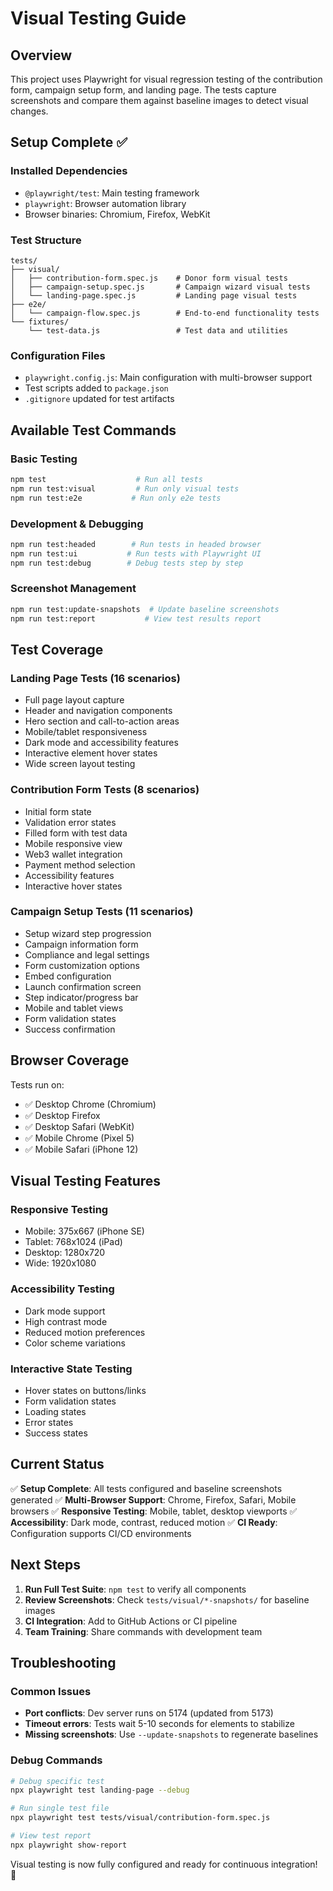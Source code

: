 # Visual Testing Guide

## Overview

This project uses Playwright for visual regression testing of the contribution form, campaign setup form, and landing page. The tests capture screenshots and compare them against baseline images to detect visual changes.

## Setup Complete ✅

### Installed Dependencies

- `@playwright/test`: Main testing framework
- `playwright`: Browser automation library
- Browser binaries: Chromium, Firefox, WebKit

### Test Structure

```
tests/
├── visual/
│   ├── contribution-form.spec.js    # Donor form visual tests
│   ├── campaign-setup.spec.js       # Campaign wizard visual tests
│   └── landing-page.spec.js         # Landing page visual tests
├── e2e/
│   └── campaign-flow.spec.js        # End-to-end functionality tests
└── fixtures/
    └── test-data.js                 # Test data and utilities
```

### Configuration Files

- `playwright.config.js`: Main configuration with multi-browser support
- Test scripts added to `package.json`
- `.gitignore` updated for test artifacts

## Available Test Commands

### Basic Testing

```bash
npm test                    # Run all tests
npm run test:visual         # Run only visual tests
npm run test:e2e           # Run only e2e tests
```

### Development & Debugging

```bash
npm run test:headed        # Run tests in headed browser
npm run test:ui           # Run tests with Playwright UI
npm run test:debug        # Debug tests step by step
```

### Screenshot Management

```bash
npm run test:update-snapshots  # Update baseline screenshots
npm run test:report           # View test results report
```

## Test Coverage

### Landing Page Tests (16 scenarios)

- Full page layout capture
- Header and navigation components
- Hero section and call-to-action areas
- Mobile/tablet responsiveness
- Dark mode and accessibility features
- Interactive element hover states
- Wide screen layout testing

### Contribution Form Tests (8 scenarios)

- Initial form state
- Validation error states
- Filled form with test data
- Mobile responsive view
- Web3 wallet integration
- Payment method selection
- Accessibility features
- Interactive hover states

### Campaign Setup Tests (11 scenarios)

- Setup wizard step progression
- Campaign information form
- Compliance and legal settings
- Form customization options
- Embed configuration
- Launch confirmation screen
- Step indicator/progress bar
- Mobile and tablet views
- Form validation states
- Success confirmation

## Browser Coverage

Tests run on:

- ✅ Desktop Chrome (Chromium)
- ✅ Desktop Firefox
- ✅ Desktop Safari (WebKit)
- ✅ Mobile Chrome (Pixel 5)
- ✅ Mobile Safari (iPhone 12)

## Visual Testing Features

### Responsive Testing

- Mobile: 375x667 (iPhone SE)
- Tablet: 768x1024 (iPad)
- Desktop: 1280x720
- Wide: 1920x1080

### Accessibility Testing

- Dark mode support
- High contrast mode
- Reduced motion preferences
- Color scheme variations

### Interactive State Testing

- Hover states on buttons/links
- Form validation states
- Loading states
- Error states
- Success states

## Current Status

✅ **Setup Complete**: All tests configured and baseline screenshots generated
✅ **Multi-Browser Support**: Chrome, Firefox, Safari, Mobile browsers
✅ **Responsive Testing**: Mobile, tablet, desktop viewports
✅ **Accessibility**: Dark mode, contrast, reduced motion
✅ **CI Ready**: Configuration supports CI/CD environments

## Next Steps

1. **Run Full Test Suite**: `npm test` to verify all components
2. **Review Screenshots**: Check `tests/visual/*-snapshots/` for baseline images
3. **CI Integration**: Add to GitHub Actions or CI pipeline
4. **Team Training**: Share commands with development team

## Troubleshooting

### Common Issues

- **Port conflicts**: Dev server runs on 5174 (updated from 5173)
- **Timeout errors**: Tests wait 5-10 seconds for elements to stabilize
- **Missing screenshots**: Use `--update-snapshots` to regenerate baselines

### Debug Commands

```bash
# Debug specific test
npx playwright test landing-page --debug

# Run single test file
npx playwright test tests/visual/contribution-form.spec.js

# View test report
npx playwright show-report
```

Visual testing is now fully configured and ready for continuous integration! 🎉
